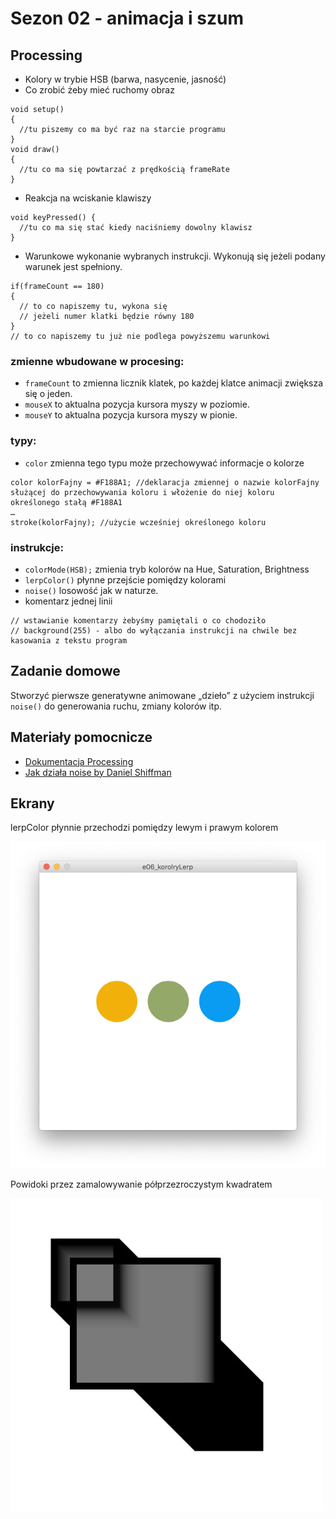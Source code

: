 # Sezon 02 - animacja i szum

## Processing
- Kolory w trybie HSB (barwa, nasycenie, jasność)
- Co zrobić żeby mieć ruchomy obraz

```Processing
void setup() 
{
  //tu piszemy co ma być raz na starcie programu
}
void draw() 
{
  //tu co ma się powtarzać z prędkością frameRate
}
```
- Reakcja na wciskanie klawiszy

```Processing
void keyPressed() {
  //tu co ma się stać kiedy naciśniemy dowolny klawisz 
}
```

- Warunkowe wykonanie wybranych instrukcji. Wykonują się jeżeli podany warunek jest spełniony.

```Processing
if(frameCount == 180) 
{
  // to co napiszemy tu, wykona się 
  // jeżeli numer klatki będzie równy 180
}
// to co napiszemy tu już nie podlega powyższemu warunkowi
```

### zmienne wbudowane w procesing:
- `frameCount` to zmienna licznik klatek, po każdej klatce animacji zwiększa się o jeden.
- `mouseX` to aktualna pozycja kursora myszy w poziomie.
- `mouseY` to aktualna pozycja kursora myszy w pionie.
 
### typy: 
- `color` zmienna tego typu może przechowywać informacje o kolorze
```Processing
color kolorFajny = #F188A1; //deklaracja zmiennej o nazwie kolorFajny służącej do przechowywania koloru i włożenie do niej koloru określonego stałą #F188A1
…
stroke(kolorFajny); //użycie wcześniej określonego koloru
```

### instrukcje: 
- `colorMode(HSB);` zmienia tryb kolorów na Hue, Saturation, Brightness
- `lerpColor()` płynne przejście pomiędzy kolorami
- `noise()` losowość jak w naturze.
- komentarz jednej linii 

```Processing
// wstawianie komentarzy żebyśmy pamiętali o co chodoziło
// background(255) - albo do wyłączania instrukcji na chwile bez kasowania z tekstu program
```

## Zadanie domowe

Stworzyć pierwsze generatywne animowane „dzieło” z użyciem instrukcji `noise()` do generowania ruchu, zmiany kolorów itp.  

## Materiały pomocnicze

- [Dokumentacja Processing](https://processing.org/reference)
- [Jak działa noise by Daniel Shiffman](https://natureofcode.com/book/introduction/) 

## Ekrany

lerpColor płynnie przechodzi pomiędzy lewym i prawym kolorem

![Lerp](lerp.png)

Powidoki przez zamalowywanie półprzezroczystym kwadratem

![Powidoki](powidoki.jpg)
